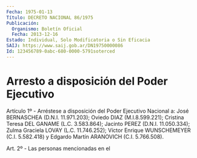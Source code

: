 ```yaml
---
Fecha: 1975-01-13
Título: DECRETO NACIONAL 86/1975
Publicación:
  Organismo: Boletín Oficial
  Fecha: 2013-12-16
Estado: Individual, Solo Modificatoria o Sin Eficacia
SAIJ: https://www.saij.gob.ar/DN19750000086
Id: 123456789-0abc-680-0000-5791soterced
---
```

# Arresto a disposición del Poder Ejecutivo

<a id="1"></a>
Artículo 1º - Arréstese a disposición del Poder Ejecutivo Nacional a: José BERNASCHEA (D.N.I. 11.971.203); Oviedo DIAZ (M.I.8.599.221); Cristina Teresa DEL GANAME (L.C. 3.583.864); Jacinto PEREZ (D.N.I. 11.050.334); Zulma Graciela LOVAY (L.C. 11.746.252); Víctor Enrique WUNSCHEMEYER (C.I. 5.582.418) y Edgardo Martín ARANOVICH (C.I. 5.766.508).

<a id="2"></a>
Art. 2º - Las personas mencionadas en el